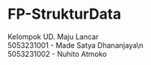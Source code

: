 # FP-StrukturData
Kelompok UD. Maju Lancar <br />
5053231001 - Made Satya Dhananjaya\n <br />
5053231002 - Nuhito Atmoko <br />

